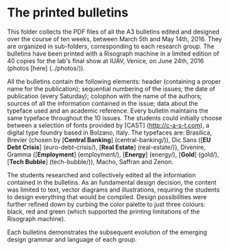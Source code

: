 The printed bulletins
=====================

This folder collects the PDF files of all the A3 bulletins edited and designed over the course of ten weeks, between March 5th and May 14th, 2016. They are organized in sub-folders, corresponding to each research group. The bulletins have been printed with a Risograph machine in a limited edition of 40 copies for the lab's final show at IUAV, Venice, on June 24th, 2016 (photos [here] (../photos/)).

All the bulletins contain the following elements: header (containing a proper name for the publication); sequential numbering of the issues; the date of publication (every Saturday); colophon with the name of the authors; sources of all the information contained in the issue; data about the typeface used and an academic reference. Every bulletin maintains the same typeface throughout the 10 issues. The students could initially choose between a selection of fonts provided by [CAST] (http://c-a-s-t.com), a digital type foundry based in Bolzano, Italy. The typefaces are: Brasilica, Brevier (chosen by [__Central Banking__] (central-banking/)), Dic Sans ([__EU Debt Crisis__] (euro-debt-crisis/), [__Real Estate__] (real-estate/)), Divenire, Gramma ([__Employment__] (employment/), [__Energy__] (energy/), [__Gold__] (gold/), [__Tech Bubble__] (tech-bubble/)), Macho, Saffran and Zenon. 

The students researched and collectively edited all the information contained in the bulletins. As an fundamental design decision, the content was limited to text, vector diagrams and illustrations, requiring the students to design everything that would be compiled. Design possibilities were further refined down by curbing the color palette to just three colours: black, red and green (which supported the printing limitations of the Risograph machine).

Each bulletins demonstrates the subsequent evolution of the emerging design grammar and language of each group. 
